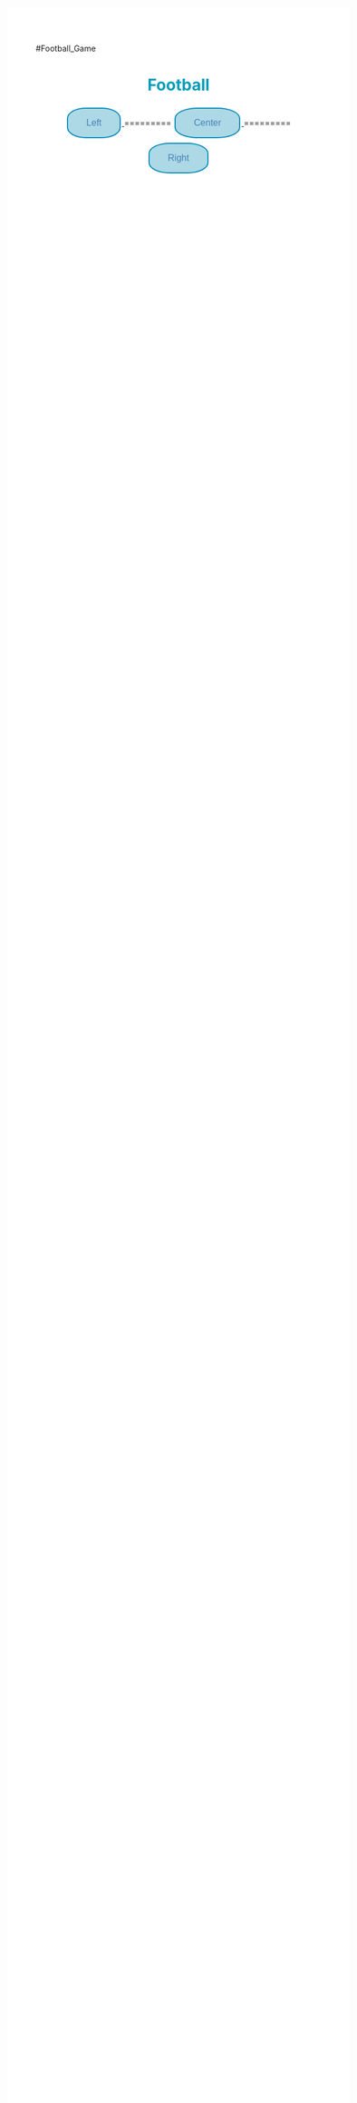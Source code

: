 #Football_Game
<html lang="en">

<head>
  <meta charset="UTF-8" />
  <meta name="viewport" content="width=device-width, initial-scale=1.0" />
  <style>
    body {
  	background-image: url('download.jpg');
  	background-repeat: no-repeat;
   	background-attachment: fixed;
  	background-position-y: center;
  	background-position-x: center;
    background-color:white;
   
   color: #008CBA;
    }
   button{
   background-color: #add8e6; 
   color:  #4682b4; 
   border: 2px solid #008CBA;
   cursor: pointer;
   padding: 16px 32px;
   text-align: center;
   text-decoration: none;
   display: inline-block;
   font-size: 16px;
   margin: 4px 2px;
   transition-duration: 0.4s;
   border-radius: 35%;
    }
    button:hover {
    background-color: #008CBA;
    color: white;
    border-radius: 50%;
    }
  </style>
  <title>Football Game</title>
</head>

<body style="margin-top:32%;">
    <h1 style="background-color:white;color: #009CBA;text-align:center;"> Football </h1>
    <center>
      <a id="left" href="left.html">
        <button>Left</button>
      </a>
       =========
      <a id="center" href="center.html">	
          <button class="button">Center</button>
      </a>
       =========
      <a id="center" href="right.html">
          <button>Right</button>
      </a>
    </center>
</body>
